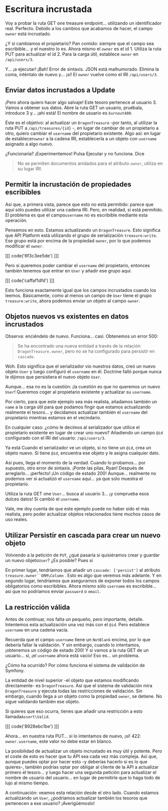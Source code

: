 # Escritura incrustada

Voy a probar la ruta GET one treasure endpoint... utilizando un identificador real. Perfecto. Debido a los cambios que acabamos de hacer, el campo `owner` está incrustado.

¿Y si cambiamos el propietario? Pan comido: siempre que el campo sea escribible... y el nuestro lo es. Ahora mismo el `owner` es el id 1. Utiliza la ruta PUT para actualizar el id 2. Para la carga útil, establece `owner` en `/api/users/3`.

Y... ¡a ejecutar! ¡Bah! Error de sintaxis. JSON está malhumorado. Elimina la coma, inténtalo de nuevo y... ¡sí! El `owner` vuelve como el IRI `/api/users/3`.

## Enviar datos incrustados a Update

¡Pero ahora quiero hacer algo salvaje! Este tesoro pertenece al usuario 3. Vamos a obtener sus datos. Abre la ruta GET un usuario, pruébala, introduce 3 y... ¡ahí está! El nombre de usuario es `burnout400`.

Éste es el objetivo: al actualizar un `DragonTreasure` -por tanto, al utilizar la ruta PUT a `/api/treasures/{id}` -, en lugar de cambiar de un propietario a otro, quiero cambiar el `username` del propietario existente. Algo así: en lugar de establecer`owner` a la cadena IRI, establecerla a un objeto con `username` asignado a algo nuevo.

¿Funcionaría? ¡Experimentemos! Pulsa Ejecutar y no funciona. Dice

> No se permiten documentos anidados para el atributo `owner`, utiliza en su lugar IRI.

## Permitir la incrustación de propiedades escribibles

Así que, a primera vista, parece que esto no está permitido: parece que aquí sólo puedes utilizar una cadena IRI. Pero, en realidad, sí está permitido. El problema es que el campo`username` no es escribible mediante esta operación.

Pensemos en esto. Estamos actualizando un `DragonTreasure`. Esto significa que API Platform está utilizando el grupo de serialización `treasure:write`. Ese grupo está por encima de la propiedad `owner`, por lo que podemos modificar el `owner`.

[[[ code('6f3c3ee5de') ]]]

Pero si queremos poder cambiar el `username` del propietario, entonces también tenemos que entrar en `User` y añadir ese grupo aquí.

[[[ code('caffaf1dfd') ]]]

Esto funciona exactamente igual que los campos incrustados cuando los leemos. Básicamente, como al menos un campo de `User` tiene el grupo `treasure:write`, ahora podemos enviar un objeto al campo `owner`.

## Objetos nuevos vs existentes en datos incrustados

Observa: enciéndelo de nuevo. Funciona... casi. Obtenemos un error 500:

> Se ha encontrado una nueva entidad a través de la relación `DragonTreasure.owner`,
> pero no se ha configurado para persistir en `cascade`.

Woh. Esto significa que el serializador vio nuestros datos, creó un nuevo objeto `User` y luego configuró el `username` en él. Doctrine falló porque nunca le dijimos que persistiera el nuevo objeto `User`.

Aunque... esa no es la cuestión: ¡la cuestión es que no queremos un nuevo `User`! Queremos coger al propietario existente y actualizar su `username`.

Por cierto, para que este ejemplo sea más realista, añadamos también un `name` a la carga útil para que podamos fingir que estamos actualizando realmente el tesoro... y decidamos actualizar también el `username` del propietario mientras estamos en el vecindario.

En cualquier caso: ¿cómo le decimos al serializador que utilice el propietario existente en lugar de crear uno nuevo? Añadiendo un campo `@id` configurado con el IRI del usuario: `/api/users/3`.

Ya está Cuando el serializador ve un objeto, si no tiene un `@id`, crea un objeto nuevo. Si tiene `@id`, encuentra ese objeto y le asigna cualquier dato.

Así pues, llega el momento de la verdad. Cuando lo probamos... por supuesto, otro error de sintaxis. ¡Ponte las pilas, Ryan! Después de arreglarlo... ¡perfecto! ¡Un código de estado 200! Aunque... realmente no podemos ver si actualizó el `username` aquí... ya que sólo muestra el propietario.

Utiliza la ruta GET one `User`... busca al usuario 3... ¡y comprueba esos dulces datos! Sí cambió el `username`.

Vale, me doy cuenta de que este ejemplo puede no haber sido el más realista, pero poder actualizar objetos relacionados tiene muchos casos de uso reales.

## Utilizar Persistir en cascada para crear un nuevo objeto

Volviendo a la petición de `PUT`, ¿qué pasaría si quisiéramos crear y guardar un nuevo objeto`User`? ¿Es posible? Pues sí

En primer lugar, tendríamos que añadir un `cascade: ['persist']` al atributo `treasure.owner``ORM\Column` . Esto es algo que veremos más adelante. Y en segundo lugar, tendríamos que asegurarnos de exponer todos los campos obligatorios como escribibles. Ahora mismo sólo `username` es escribible... así que no podríamos enviar `password` o `email`.

## La restricción válida

Antes de continuar, nos falta un pequeño, pero importante, detalle. Intentemos esta actualización una vez más con el `@id`. Pero establece `username` en una cadena vacía.

Recuerda que el campo `username` tiene un `NotBlank` encima, por lo que debería fallar la validación. Y sin embargo, cuando lo intentamos, ¡obtenemos un código de estado 200! Y si vamos a la ruta GET de un usuario... sí, ¡el `username` ahora está vacío! Eso es... un problema.

¿Cómo ha ocurrido? Por cómo funciona el sistema de validación de Symfony.

La entidad de nivel superior -el objeto que estamos modificando directamente- es `DragonTreasure`. Así que el sistema de validación mira `DragonTreasure` y ejecuta todas las restricciones de validación. Sin embargo, cuando llega a un objeto como la propiedad `owner`, se detiene. No sigue validando también ese objeto.

Si quieres que eso ocurra, tienes que añadir una restricción a esto llamada`Assert\Valid`.

[[[ code('8928ebc1be') ]]]

Ahora... en nuestra ruta PUT... si lo intentamos de nuevo, ¡sí! 422: `owner.username`, este valor no debe estar en blanco.

La posibilidad de actualizar un objeto incrustado es muy útil y potente. Pero el coste de esto es hacer que tu API sea cada vez más compleja. Así que, aunque puedes optar por hacer esto -y deberías hacerlo si es lo que quieres-, también podrías optar por obligar al cliente de la API a actualizar primero el tesoro... y luego hacer una segunda petición para actualizar el nombre de usuario del usuario... en lugar de permitirle que lo haga todo de lujo al mismo tiempo.

A continuación: veamos esta relación desde el otro lado. Cuando estamos actualizando un `User`, ¿podríamos actualizar también los tesoros que pertenecen a ese usuario? ¡Averigüémoslo!